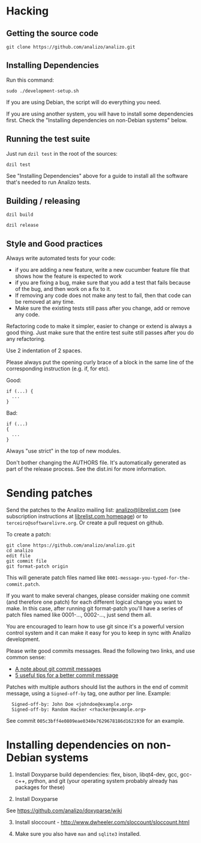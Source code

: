 # Hacking

## Getting the source code

```console
git clone https://github.com/analizo/analizo.git
```

## Installing Dependencies

Run this command:

```console
sudo ./development-setup.sh
```

If you are using Debian, the script will do everything you need.

If you are using another system, you will have to install some dependencies
first. Check the "Installing dependencies on non-Debian systems" below.

## Running the test suite

Just run `dzil test` in the root of the sources:

```console
dzil test
```

See "Installing Dependencies" above for a guide to install all the software
that's needed to run Analizo tests.

## Building / releasing

```console
dzil build
```

```console
dzil release
```

## Style and Good practices

Always write automated tests for your code:

* if you are adding a new feature, write a new cucumber feature
  file that shows how the feature is expected to work
* if you are fixing a bug, make sure that you add a test that fails because
  of the bug, and then work on a fix to it.
* If removing any code does not make any test to fail, then that code can be
  removed at any time.
* Make sure the existing tests still pass after you change, add or remove
  any code.

Refactoring code to make it simpler, easier to change or extend is always a
good thing. Just make sure that the entire test suite still passes after you do
any refactoring.

Use 2 indentation of 2 spaces.

Please always put the opening curly brace of a block in the same line of the
corresponding instruction (e.g.  if, for etc).

Good:

```
if (...) {
  ...
}
```

Bad:

```
if (...)
{
  ...
}
```

Always "use strict" in the top of new modules.

Don't bother changing the AUTHORS file. It's automatically generated as part of
the release process. See the dist.ini for more information.

# Sending patches

Send the patches to the Analizo mailing list: analizo@librelist.com (see
subscription instructions at [librelist.com homepage](http://librelist.com/))
or to `terceiro@softwarelivre.org`. Or create a pull request on github.

To create a patch:

```console
git clone https://github.com/analizo/analizo.git
cd analizo
edit file
git commit file
git format-patch origin
```

This will generate patch files named like
`0001-message-you-typed-for-the-commit.patch`.

If you want to make several changes, please consider making one commit (and
therefore one patch) for each different logical change you want to make.  In
this case, after running git format-patch you'll have a series of patch files
named like 0001-..., 0002-..., just send them all.

You are encouraged to learn how to use git since it's a powerful version
control system and it can make it easy for you to keep in sync with Analizo
development.

Please write good commits messages. Read the following two links, and use
common sense:

- [A note about git commit messages](http://tbaggery.com/2008/04/19/a-note-about-git-commit-messages.html)
- [5 useful tips for a better commit message](http://robots.thoughtbot.com/post/48933156625/5-useful-tips-for-a-better-commit-message)

Patches with multiple authors should list the authors in the end of commit
message, using a `Signed-off-by` tag, one author per line. Example:

```
  Signed-off-by: John Doe <johndoe@example.org>
  Signed-off-by: Random Hacker <rhacker@example.org>
```

See commit `005c3bff4e0809eae0340e7629678186d1621930` for an example.

# Installing dependencies on non-Debian systems

1) Install Doxyparse build dependencies: flex, bison, libqt4-dev, gcc, gcc-c++,
python, and git (your operating system probably already has packages for these)

2) Install Doxyparse

See https://github.com/analizo/doxyparse/wiki

3) Install sloccount - http://www.dwheeler.com/sloccount/sloccount.html

4) Make sure you also have `man` and `sqlite3` installed.
